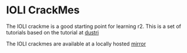 IOLI CrackMes
=============

The IOLI crackme is a good starting point for learning r2. This is a set of tutorials based on the tutorial at [dustri](http://dustri.org/b/defeating-ioli-with-radare2.html)

The IOLI crackmes are available at a locally hosted [mirror](https://github.com/radareorg/radare2book/raw/master/src/crackmes/ioli/IOLI-crackme.tar.gz)